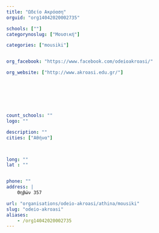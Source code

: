 ```yaml
---
title: "Ωδείο Ακρόαση"
orguid: "org14042020002735"

schools: [""]
categorynoslug: ["Μουσική"]

categories: ["mousiki"]


org_facebook: "https://www.facebook.com/odeioakroasi/"

org_website: ["http://www.akroasi.edu.gr/"]







count_schools: ""
logo: ""

description: ""
cities: ["Αθήνα"]



long: ""
lat : ""


phone: ""
address: |
    Θηβών 357

url: "organisations/odeio-akroasi/athina/mousiki"
slug: "odeio-akroasi"
aliases:
    - /org14042020002735
---
```



